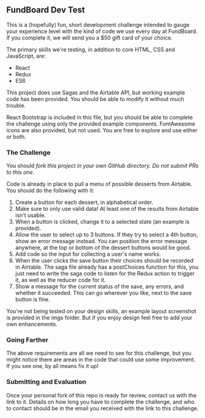 ## FundBoard Dev Test

This is a (hopefully) fun, short development challenge intended to gauge your experience level with the kind of code we use every day at FundBoard. If you complete it, we will send you a $50 gift card of your choice.

The primary skills we're testing, in addition to core HTML, CSS and JavaScript, are:
- React
- Redux
- ES6

This project does use Sagas and the Airtable API, but working example code has been provided. You should be able to modify it without much trouble.

React Bootstrap is included in this file, but you should be able to complete the challenge using only the provided example components. FontAwesome icons are also provided, but not used. You are free to explore and use either or both.

### The Challenge

You should *fork this project in your own GitHub directory. Do not submit PRs to this one.*

Code is already in place to pull a menu of possible desserts from Airtable. You should do the following with it:

1. Create a button for each dessert, in alphabetical order.
2. Make sure to only use valid data! At least one of the results from Airtable isn't usable.
3. When a button is clicked, change it to a selected state (an example is provided).
4. Allow the user to select up to 3 buttons. If they try to select a 4th button, show an error message instead. You can position the error message anywhere, at the top or bottom of the dessert buttons would be good.
5. Add code so the input for collecting a user's name works.
6. When the user clicks the save button their choices should be recorded in Airtable. The saga file already has a postChoices function for this, you just need to write the saga code to listen for the Redux action to trigger it, as well as the reducer code for it.
7. Show a message for the current status of the save, any errors, and whether it succeeded. This can go wherever you like, next to the save button is fine.

You're not being tested on your design skills, an example layout screenshot is provided in the imgs folder. But if you enjoy design feel free to add your own enhancements.

### Going Farther

The above requirements are all we need to see for this challenge, but you might notice there are areas in the code that could use some improvement. If you see one, by all means fix it up! 

### Submitting and Evaluation

Once your personal fork of this repo is ready for review, contact us with the link to it. Details on how long you have to complete the challenge, and who to contact should be in the email you received with the link to this challenge.
